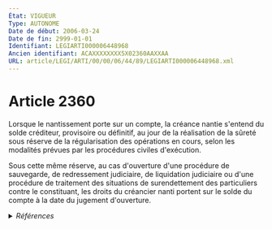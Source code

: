 ```yaml
---
État: VIGUEUR
Type: AUTONOME
Date de début: 2006-03-24
Date de fin: 2999-01-01
Identifiant: LEGIARTI000006448968
Ancien identifiant: ACAXXXXXXXX5X02360AAXXAA
URL: article/LEGI/ARTI/00/00/06/44/89/LEGIARTI000006448968.xml
---
```


<h1>Article 2360</h1>

Lorsque le nantissement porte sur un compte, la créance nantie s'entend du solde
créditeur, provisoire ou définitif, au jour de la réalisation de la sûreté sous
réserve de la régularisation des opérations en cours, selon les modalités
prévues par les procédures civiles d'exécution.<br />

Sous cette même réserve, au cas d'ouverture d'une procédure de sauvegarde, de
redressement judiciaire, de liquidation judiciaire ou d'une procédure de
traitement des situations de surendettement des particuliers contre le
constituant, les droits du créancier nanti portent sur le solde du compte à la
date du jugement d'ouverture.


<details>
  <summary><em>Références</em></summary>

  <h2>Articles faisant référence à l'article</h2>
  
  <ul>
    <li>
      <a href="https://legal.tricoteuses.fr//redirection/LEGIARTI000006532493?vers=git&vers=legifrance">Ordonnance n° 2006-346 du 23 mars 2006 relative aux sûretés - article 12 ENTIEREMENT_MODIF</a> CREATION cible
    </li>
  </ul>
  
  <h2>Références faites par l'article</h2>
  
  <ul>
    <li>
      CODIFICATION source Loi 1804-03-19
    </li>
    <li>
      2006-03-23 CREATION source <a href="https://legal.tricoteuses.fr//redirection/LEGIARTI000006532493?vers=git&vers=legifrance">Ordonnance n° 2006-346 du 23 mars 2006 relative aux sûretés - article 12 ENTIEREMENT_MODIF</a>
    </li>
  </ul>
</details>
